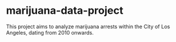 # marijuana-data-project
This project aims to analyze marijuana arrests within the City of Los Angeles, dating from 2010 onwards. 
